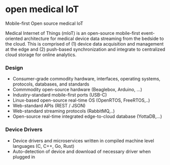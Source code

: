 # open medical IoT
Mobile-first Open source medical IoT

Medical Internet of Things (mIoT) is an open-source mobile-first event-oriented architecture for medical device data streaming from the bedside to the cloud. This is comprised of (1) device data acquisition and management at the edge and (2) push-based synchronization and integrate to centralized cloud storage for online analytics.


### Design
* Consumer-grade commodity hardware, interfaces, operating systems, protocols, databases, and standards
* Commmodity open-source hardware  (Beaglebox, Arduino, ...)
* Industry-standard mobile-first ports  (USB-C)
* Linux-based open-source real-time OS (OpenRTOS, FreeRTOS,..)
* Web-standard APIs (REST / JSON)
* Web-standard streaming protocols (RabbitMQ,..)
* Open-source real-time integrated edge-to-cloud database (YottaDB,...)

### Device Drivers
* Device drivers and microservices written in compiled machine level languages (C, C++, Go, Rust)
* Auto-detection of device and download of necessary driver when plugged in
